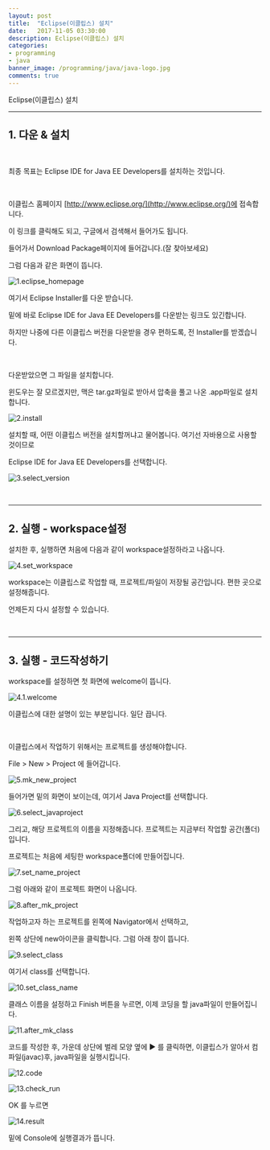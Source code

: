 ```yaml
---
layout: post
title:  "Eclipse(이클립스) 설치"
date:   2017-11-05 03:30:00
description: Eclipse(이클립스) 설치
categories:
- programming
- java
banner_image: /programming/java/java-logo.jpg
comments: true
---
```


Eclipse(이클립스) 설치

---

## 1. 다운 & 설치

<br>

최종 목표는 Eclipse IDE for Java EE Developers를 설치하는 것입니다.

<br>

이클립스 홈페이지 [http://www.eclipse.org/](http://www.eclipse.org/)에 접속합니다.

이 링크를 클릭해도 되고, 구글에서 검색해서 들어가도 됩니다.

들어가서 Download Package페이지에 들어갑니다.(잘 찾아보세요)

그럼 다음과 같은 화면이 뜹니다.

![1.eclipse_homepage](https://lh3.googleusercontent.com/sbui18GtmIK0v3BIcseb2KU6wRYSSltnMCixuESIvuQzaIZ6-hydP7bWUj_zJN7vPwypUHq8YFlVxmHIQnLKJyZ3Pb7fWsEJOaE-h17iy6LvToFcki99LvT1jQsNbQ-FLXbxMApB9a2Z0qda01FQsE5M0FRK8OVuIgo9lpGko2lWJ5roY0SbOBJCV9noukMK2RJdNZvlFA3uwr6ZTLSRnY6-Tdm1nvcpgMvYnTHA1VKLZCrynzFOQ9Rc3tmqQNtntshuEFQYQG-saEEIe7EZkJSvErapZUpqnvV6UNf0Swsxj05KMklGMM5N1wuj3N9e6qRmuVkFbHpCjpk_u4YDsBRdyxowaNOD3lp8VKzzLoyeEHuX_FyN08-GQ5wW0lJjg5HIRi9l6asIp1WLrufwhmlSf-KrBlyakXbd6wTUuHBVvZItHP6w7uFotZ5KiZPgtJd4bms7PbwFNyH-zsWLV94MgBNvWXGUo4zN9ruVtUTdLvTiTXpWD9H4DNVthpacwMssDR-pT8Rn1IdxSpXJ183nWQxs1i68Ncj30X_7nN0vYVBgF7BfkiLOXyz5t_bWy7Ir5AyoUQe6_x5tCAVcvD9YQl3Pe07rLKMsectHtg=w2322-h1546-no)

여기서 Eclipse Installer를 다운 받습니다.

밑에 바로 Eclipse IDE for Java EE Developers를 다운받는 링크도 있긴합니다.

하지만 나중에 다른 이클립스 버전을 다운받을 경우 편하도록, 전 Installer를 받겠습니다.

<br>

다운받았으면 그 파일을 설치합니다.

윈도우는 잘 모르겠지만, 맥은 tar.gz파일로 받아서 압축을 풀고 나온 .app파일로 설치합니다.

![2.install](https://lh3.googleusercontent.com/KsgyjecLKOmgCzZfVMBp4SSEgZbVdtUzeJdYFF75-_c-EuLoWyelPvhlnt3T7v2zKGQrOyKv03vUPpcF7-ukUOwpQqNRO3qowiIYoNHaS8SrVe9_Ixf1qKMMMUWYDA24nfKrLJw9-Lmv1hzmiwaXmZuTmvehF_GSU5PfXsEYjC47lqtGhN56FUrLN4vgCwEiwHoIRJN0leeroAn_icIpfZcHTuBCa07VeoxrQ_DTCVDFLsT3R6LR99ZsRLcT3JrhQ-bGZePjIfejhko4D_TiCk5fxQzj11e2Mpm3_qS4SFrvNP6KIOCjHpkRkkftB-s_1I0sG_OqQJye2eSsHm87wfcPjKUTnQBnJ9h2GOqWjnF3MnLc8aNkHATZkbp9cvM5mRKithwxe9LKKZsBisiMasd5qXYZtH-rjBxAJ3MHGzsTioN3JB55a6hjbFjMOGKtD6Phr_YoiB1oMzfs9gNWaXxYAXXbmWl4-HS2LLVFx5_El7MdIWAYRm3Mzu_pVTW8umGJciyRGjFIHBTGs3qAN7bZ5BWx6AurgaezYa3cC1YTUxHJ_L0tWxCD93p-VCw6CULbI3Dcv_FvntTC_cW67jmoJzMlQpk7BN9edLvXjA=w1090-h482-no)

설치할 때, 어떤 이클립스 버전을 설치할꺼냐고 물어봅니다. 여기선 자바용으로 사용할 것이므로

Eclipse IDE for Java EE Developers를 선택합니다.

![3.select_version](https://lh3.googleusercontent.com/PEX0DVZlPvpluZU9qY6AbEEe9P_Oaig2b9YYe0jARgSNaMnOSIj-SqYiCWVo1nxx8hiUKSrh2-PIzXt6g6kljcftJk5Bba2oiZPb1KD9fsmzc0rKfi7HkFU3dMtVoD2nmFabdFacHSXPb2MM7WKYoEOK_6DPqOx4OzPiGYAxagpjLHwSyBAnnCFgyMlBr4VdqecIGgH4Mco8uVFsgsxrL70PqaincNSIx6NZ_rZjPUiuK5X0u295cVTosEW7gR_J4P2v7a3QEa_7Fi5rkLVzgEmDSvgJSIGcAg_pbHa_V0u7SfHtGYWep0PQsScnhJOu3fP-9HX-TmKd7fbKxvKKrdt0W4AweZR5KDEWLQihVNoem0L7GXmcutTdiFv3EolGDjycU7e-_jiSZfS_AIGYCgniZuriULYXALm0oyppZbWHcSijYoUCo1jtwxXVYhydxI1bkL4CPPxvrts1C6eN47hj80QGaA1DWGWAVMHzprd6YR5BgPfr0QPaU4_Jx_qSiD6FADo2xGQaycn2PWJbMKRW5KYskgiZcp-pkcPKnHgeTwm8blyBpDMz_6Ej5gyUOsca8E4uGes28iS5awsTl5M7gveingVA6UIPad60dA=w740-h760-no)

<br>
<hr>

## 2. 실행 - workspace설정

설치한 후, 실행하면 처음에 다음과 같이 workspace설정하라고 나옵니다.

![4.set_workspace](https://lh3.googleusercontent.com/GbYHgc3LJK66rAZK3Ay6fo7yawF_ywAVlTDByxTdZy3Kc9J_cm-refJJlufklJcWL-pQmO7fpg_NKZnOSNhkznCCfqgH9JEqzBmfWH6lV-Bal7noXOzG-8PfNGWS2dVxEQA-X1gtYJiQL8Fhzi5J2B1t2-nnoeSf0p0KtBrz0ah0og8M41XF0-hjZ3a10Tt8vpPeL82TwkXsZLbXzhB0vUEGvxW4oGO2Z-Wm3LPmhUYKMYlxO41oHOKnq6x2yU1w-1GFxEh_LIirrhsFAqFeQ86B7en9c9T0lKL2VDOiivYfc-A-tYvyq7raGGQ_3NBRxvBVfwGzb-HZLBbE2ba6smrS9Bn46wkNCQ-H3bdd--ueaLGg2gFOg6bOBJ8BVZb90dLQabpFefMnKjKsUNc8lr01bilOH0dE0BTjvpOS4UzfMGXvCVDG6UxS9_Jh5f94lZ9cpi2EQRbqqMJp3zScAxFr4Ekx-fmYfKpmDINeledE5VeOhyQ7rdb51_qE5IbLys1nodr6Yw0uobrc3s09l_vQ1nVJZ7_Di9as7YvWJt6bQHTOHY1T6z9ScLCE7C6rpltHAGomEDWJ5ybBg92BIES_BbH3NjwwGYdXQLcZmw=w613-h279-no)

workspace는 이클립스로 작업할 때, 프로젝트/파일이 저장될 공간입니다. 편한 곳으로 설정해줍니다.

언제든지 다시 설정할 수 있습니다.

<br>
<hr>

## 3. 실행 - 코드작성하기

workspace를 설정하면 첫 화면에 welcome이 뜹니다.

![4.1.welcome](https://lh3.googleusercontent.com/ped6kJtOtdTTaY_hTy5SOAUpwz556wcFvxnLBC47oEOl-llik3TwM_a_l5-_m12Y9hCcEk-fFvdSrsp2-eR4Fq1flpY62ugfyc4rOqK0ttU3a66H-FLxoRjsCBC1RMeJtQ0kX6cVmiAyL7Jr2LIYRCx7t21qMim2y7VWlDzCCP9_Qt1hu_2RCxdmA6j247FGo_UK7JVxWtJQRqB-EGEJ6parQaOXy64qLc9Cy2bES-RcBnHBN4unk2mayyEasM_llBPcJi09aE10-wcFseoeiOqubK94DO_6wWultTjW3FrIKNp2Aqcgx7Wf_V4MjZlHu5v-wgYbFB520kw7Fo9B0nSS5swpQq5oKQ7HLThmTICA-88B906gzkuWHTF_PgS1kpUKPqUnMmpoCUK9qMSpfxfHew6srJv5Q4XGIObnaZGqV3uulJnXyXtoaQXZif4yOFGpZw59PPioBXxOQ-p4sUhJmlzeQA3yT2fQMgyN_8DwSU_rmh9ni56LDYKGu5PEtJdRq94NCYRCRFxDu_IV1SiI8YGxEP46VC2SYIPkbQ-zmeZcWpHBh56LNrLCQbjAAiOoTimlDivBCgD0W0_w_E-5sXL92-TYOImwe1vvRA=w2612-h1546-no)

이클립스에 대한 설명이 있는 부분입니다. 일단 끕니다.

<br>

이클립스에서 작업하기 위해서는 프로젝트를 생성해야합니다.

File > New > Project 에 들어갑니다.

![5.mk_new_project](https://lh3.googleusercontent.com/1u7Uz4RJm4Co0my-BrycHb9K7B9bpjw9eZcu8Mm7ZxVRseOhTIFvypRZoB67BBvD_FjfDsU438MN2aEv-IuSxj6YyEjpKGfsafsemMBQX-QNR4eIwQokDNfQ1P2drErNNx_UI800HVI-GMo6zLQlx6zdio7VP56YQxD9PCNutMkn5btjFEXo7w1_n_pYIO-UTshyqdJ96o8DhWoz5TTLwFTDcj0WSwUwO8YGKNqMmI2S4mPo_zql5_vPQUg8_X4iPe9sPCBjymd0iTxddz_DVH9uRQwXHYjPf3sjW0aENT5Tuex9S0NLp9Jzt23e7t06Z3B6cEFbxTsUihrGhEwlBB5Pb6xV5smyq9N8zLBhj-Zn1BiOl05cQpXGhIt5Tq9MUzALS3Lg2eO3fzYMvC6BrWh-AO0mCpMFMtRSC_tisFUpPxLKdQBeWbppsT_QwEf8VfmaOYHtdPcis1TfxNSDx71rm5i65C3zzlfQJiPTEtLH9KokowFLilAorj5d1e7R-y88hwpXQtGONCwwNLYKuZveF1K7yqFwwjdi-udCeXLq7K2qWs5evkXEFBhPVt5v_yynySUU_LPWPKsQGYUCjMJvF6P5nRDRq22FhcU-PA=w2474-h1546-no)

들어가면 밑의 화면이 보이는데, 여기서 Java Project를 선택합니다.

![6.select_javaproject](https://lh3.googleusercontent.com/quw16tMXlpdPIG9qG9lr1W0DbvGoC22IiO3X6RMxOxz4IBeOcmxQ5lJ98WdR6_AlGiJWN_P6ziIVQy1pBjIzokFHi5wz5CJpiER4Z4pWmHoMZ4wOjBryoA3e9cSK7JkxrBpuk0U_DuSnv0LP2HoCAqTtNd96RFS9seO9ucxzWgA9YnD_41wuLjs7ZDgc4loBTBckmjIX-PVyW0Jr0-zVT6b9zGPcZOMzUeQxwjYaGCSZTuCTWD_JrXiPf-HPYAJMvSGUMkMZbj7aYOtBvQ_4K-rkIdkQI-dQixYFh4zC4ZxeL8JpK2zaxksgcR4TKX2FYrP3kkgwFyjeICMzu67f6eVxvIlwr4BrOx0Aiu7N6LuXIzdvEulyZF-Z6wqu7anUZ2NbHcdvUv2fv5EholdPaYDKnvsWC2WYq_kXxgsFcMhOAWFS5HjRsLvrj1hHHTR0UrErRg8aVEs93qOsk5QsWodc-1cvB8u9XrxhisyUMKBtrXTsWi7HHKXP8u9WCKYnJ1kehVJ04Opc4BqC427ADA4NVP9vhAFUk0dKrtgkOPl03pYaYLCsRtT-HPtsltuU6ueRUn489p7eRJHmSYwMl-cKewGwJ0G05q4RLP1LDQ=w1054-h1002-no)

그리고, 해당 프로젝트의 이름을 지정해줍니다. 프로젝트는 지금부터 작업할 공간(폴더)입니다.

프로젝트는 처음에 세팅한 workspace폴더에 만들어집니다.

![7.set_name_project](https://lh3.googleusercontent.com/dyCiRjHdVkpDoygwxznb9RuWQj1Ev8foM0yjonVHFf-L3LOFOGj_cb_QlEuXFWRgdZD0xLxgJS15rpzR1Blx612SOPnzobm0If2muakGwhEyWMdIT2i9-C7IE6whSTZZt3wiVeCyXP1NvGGTg91jEbXDWPzwvR4GLBrfwC-2he8xRPoBvY_o9OKJnM1aNzNhnZQ8mhpxUlnXG3p1O50niZN_ON8e8DI72f9b_IsW7QtmRmtB8ASnUCZqzQ2UXn0S4UXJMcqeqOH7H6Y8MNUj9ORDHybECTGO614UE0R9CGMOoVBoDIX9hO7Ag4MFmobMIaIlrXV0v29XpdKLxu6oCyOYzVS2gP_21T5ml01ZD8S1sQK7c29O_KKaO94Npo4dAAIKN4w8-STYsL2UUOm15edNDPPetsr1sMz7kYlezHviUNpGRNoFudgsnLcKmubsub3RMyWx119jowKmvI9rBFuyijHjQZnbC-ZDIO1SVeVwVIvUzxlv6YC7N1xdrLz5wgmsN_kBghKRtID9FBnVdqAKJaSlN4nXAyitpOakvHwhUyzpPpXUlWGGwTmO0EHWObCsEg-DN49wB-Ue5nVbVzXetcoriNmo3mp0DnPiJg=w1098-h1444-no)

그럼 아래와 같이 프로젝트 화면이 나옵니다.

![8.after_mk_project](https://lh3.googleusercontent.com/Qi_QsigGNNpUDGBxKcGP_jA0CD0Ri_uICiVbLD0x5KpUWGU4uwB24f095c1q_GGQ_Lb2daeimXz_I-z-CrWHmYAvOz52nJNOFf1dRvC-XYQcqerLjJuVAxh09Xg0tpaJngIew-S_QgWihAwNHL8-qUtoF_1bpIj1QUhlDKo_yQYN_tzTXxpxQvqQQcbYUWMGcdV5MwX_XaLZqmCRn4UtKA6tdkkoAoixls5mVqEe1ebie9SZPOePy7pzNNylTIEl987ySjTF5yclfc4dShIfK1_rGCtdoaJrw7juzDzSwKY9B033t6MJydA_yqEa3sKpPe9uu9Q2t4uxQ38YF5Mq-dlxRyK2fc9Ohds76rXbBJFU7EaFY9rWJgYexAtO9JQleSIbZeabgRlkqTXRoxktnyucIMWH81yRNqsaABTd6msAB-lAoUxL4HBFJL6j-R-eg_74VDysNq5ovVT2_aH6UUt26igDOk2OBHs43jQcDZY7gdZ6F0NPymu0U_UEx2TRvEOaDAzlo25SPQnZ5moE1THtGIdvxVH1Zb0O8WahS8j_m44znzQGACWfKpO2w3elJIHm-jl0g3-JvFZrqx6pdUbUUPFpfunf7jhVPzlMlg=w2350-h1192-no)

작업하고자 하는 프로젝트를 왼쪽에 Navigator에서 선택하고,

왼쪽 상단에 new아이콘을 클릭합니다. 그럼 아래 창이 뜹니다.

![9.select_class](https://lh3.googleusercontent.com/BdPPyB4xeOH1ca2V_mEJYvYbKTkDYHRY7NpX91HgE3VN-vBCCfi-Lsd5Oi4qtcoITWd4v91NQ2n9gP-mH-cDUQmVmBBfZXZkl--cmpLRtYRiryA8PV-Ovn1C_ZQ2o1Cffl-jkyqXNSCC_ynzWGj4YK_tN0YDByH72DsCSGzcA0y9346mdG-gAoMLODEFEpXVHUhaiC8qiFBWpXmvDirbJnOl1t7Ppt8ugWgv8av8w3KilBkx4ts89shAHNovKgkRne463SRsFaVw8ofBroQnSQRIuu2GKyba6yhZvMFT8pwL04sgx1rCQqIspfLrzX-yZtlXtkqHnt7FUfCjCztPHtWgy6v0bJWPCwxgIOJz2bS9rEUAFYXfjD3zt_QNtHCQUW9LAkIhQ_gZ0iFqfPSDm22FpsjT2aKP0bY1e32D8ZTpnPN8M0qRTDefgKYGGrUOaT1_IRQAfhDLZzviAbSAAPcJ84MH9eiTcEaUH574sD9qQti5bWnqhd6zrg95jbTp2qiMgUuN5TS3VI0Dq0TxpdfHraRggoogHFYwDEZorkemb3HtzF89pdywix9B0cCjyxzF_biT3382ZhOcwFucO1qqRgb6m8_fz50SnFFkWA=w2294-h1228-no)

여기서 class를 선택합니다.

![10.set_class_name](https://lh3.googleusercontent.com/8yBXjOFImS2EQGhDzB3kBrcpgZPL1eMimIvvijdHLv_hSkrLzfFDdawU9i3VoeJk4GdktgJqP0mzkb2bUIQlqvY9nHGGY99Ar40u-MlXfm6bfR8AtaR51oQ2gJkw7kAil_yQzJJVAganjFY7Lbp4n8CxQDgPUEFDxchVRSpsX2wN8OZsg7C1-FSn9HB1VrfsXjX3al4DmdnuZZDj4muUas31PSs1llHOLyHc0qkPpZ_j1imULhxO5FmtUQBCCZqkQwnEAA0SBkpXfc9EiQ7Vf8IoKNbqXFbY7WjhwquUSjW1NNLh9UQ19mRwqZKFNtwXI8nmbP31CrPUhbbD1ET_rrHsArJvHXhdChzEyIm1fgarIjh2AJAzRil5RH_UJx3MzA9bZ99RbCWW5m-VDA0ezSNWDrBZeaV5KZXGMjG6PhD5f8u4dktADCl2h4qOjC_iy4tg-xLIOdTCOHmaIgIqWvs4dyipip3A8-dXtIH-8_DwV3iQFW22jL7UsZ5-Uq4SoIHVKfV_IFOS19lXFUYlcY90mXjv7QwWhg1cpyuB9zt-tShy8d33P_7xZnbbczBytDKBNOhWGvMyBkny69NCiPhqUEBkM89YMloGM5HGOg=w2294-h1516-no)

클래스 이름을 설정하고 Finish 버튼을 누르면, 이제 코딩을 할 java파일이 만들어집니다.

![11.after_mk_class](https://lh3.googleusercontent.com/DZKANJ2ch7WaH-qXZTLiGdhpxbVQ_nqANqGdnTyWlqpBNYiJTzKbXT2_DpuRuSB80-T9A_1YYRCpIEQ9KhzvR-k2WGtWwvsYL0rmciVeGFDn7wmOAx-rjJBOu_47wB1W3tt-EPhkyGXuhLzeRA45gqohsnQeXzC4IW2s73dmIK8HNOToAGKIQDpx1-_tcJD1FMGOhbxMXa4aaDiZymlxHhIYZNEnRZuUqZQvPXAmjvWhyI-Zz5p02BpopQPsKRs68d7imVqeOWMgIKKbEuet5cnSHFULO2oKYTyZunRvMoO7lUGKR8X3QlH3jT4UEEE_669ciQBVoqJVYV4prJRtnGVonhnC_cETun6QmyBzkpcK80ouOTlriJlR4YulQJA3AzGEvwpQUaRMcr-ezDvITEJjEDXveUjwt7jhwCh3i5Jk2jjzwlxljf_dztwuJ-Iv6ZCvMWMbLYxKHyda9kX6dWXdgdZpmQsNWFkvDF2zgkBK6Fogh9blS07Ydaj6dBWCeQMqaNShngPEIPe_tbZa0PmFLtDjjeb3SnSno4MRmgaAT0HOKqvSKKFL5nnCe9_RuCq1luc13iW-3BzzXXmoYrJAq2xgispLbH4bFGbI5g=w2350-h1192-no)

코드를 작성한 후, 가운데 상단에 벌레 모양 옆에 ▶︎ 를 클릭하면, 이클립스가 알아서 컴파일(javac)후, java파일을 실행시킵니다.

![12.code](https://lh3.googleusercontent.com/G1QSaYeft0k5W6hxkgf2duHrgOyJtk8gVOIlGuOIvvOWYlNeC0iAO1gEzAkogw2lPAqVj-NBLRmR8HruhSbm8ZsZbVz3SxYJkRL3Q8p7OgWIE9CPbP33RUGHTvd60YllLQ8crqm3K_6X5leU0B_mlw1lnsoCIxEEDin47eCmDDWinHfACzmWFACb3LyB7ZTPx9efGKsLPPybq90SU06YQazhLnDwYFAnq2vONYejZ0DoAxjnWbBKCk6-wyc2PPVUiqYZY_xFP-lVVbHErHT_ryKAZFgljLawaXzjYvO15ybRkf8DhknD7QHf6Wm-R5CcW5KNd6NPHwOPQva8O4QWW0pNTijFw0DJuFWPLnWUDxi1v26y7yJGBoqDEIHAl4Ts3L0Y389IbzmifOifgR0rYgZqeyJ9dUySd_LeevrKQc4F4ot7neg-TwJgHS5IW32lPa3n7QZNZ4ufTeevcBLwuwdMllCjI0NK8dVvSXB90oZqbPFljS8n6rOZKKuNGvq_gTWVbDhLdJEZAUDOlGy9V01JKLp7pbvxJLvdnnQx-f4utjPNqnqYAoo68lLvP9F6obcH_RNuS82b3hvY6EEnHoarb_YnQ339_9C1OGpS3w=w2516-h1440-no)

![13.check_run](https://lh3.googleusercontent.com/qHSae_lDE7-QH0EumTq4tk-8lYH5gy9S-rj_gWFAZs0V1D2QLABJpWsTtdhH8qeTonWHVlCFxBMp6jXTek3-kf0TuDjf5DGx7IGtzKkE1Dofejp205zzHTqOyFUzeWCwy4tPMCYSNjrM2RFos_a0Qqq28VOOD5jqU4wPfDJC9ZOEDGR8BATGUxAxEtykPQT_BeQEnyHUsp1b8ANbABasrhH1Nl1sAYDcPqnTKxWizFWTx3UON2lUJl-hP-BnATAE76CC_SgsUIhhf-evmIkdgLI7El0rezDHHZYb7lnGgf9n-6stDtETo35FrB9yvs80FCawf-Dh-AVqHboetyKmKdxpjpc1ym3mbu-mKfbd4Xp_M5BqZhLtqUqzU0B4MdxyhDLbFEA-7O9wCj5b7xIxA9h2T9UQlgy0qzWcI7eK1FZQN-uJ5AOWt5YwEJZBgWOfyiVWfhRfo0qwr7K0SLDc_Mle1UljnsO9-StF5rjhupAjNBfhrijf-Qh5fjPOW92jwqMixZ2eoht8G6EdXRYaPrzQ-fxgrWRQipXr-GBs5x4eQWkLvMgSPrwg8IBpe7_Oyt1W8hXyhy4f_dcZWQxr-6MoavH0bY_M6z35adGbiA=w2460-h1384-no)

OK 를 누르면

![14.result](https://lh3.googleusercontent.com/sZAfPviLdUdoJZ_Wz8C2tbaoAkaYSF1bV_zFLRmmgKJJUYp57zrIQFUDCOR2YTkmBPcpUlvD29Km0m6-TLE183FTOpGLAsI7hVyAcoIEpVxtMgKJuWj77hsusc_jadUOabNcxF3tCJv415gnW01oLvhSyWaoyOuZlJiWXFkhMh9crVluXmtIbYskl8V8efp8Zqopq2ta5p2QydzK8FdRxc4Hp-4n0ImR8FoFV-hBMhqvQps27uXdpVMAejzlaNHOn64ClG_13c_vxQ4ABGQjzyNJU6cNgg2hSyERCBD061qmKYWGDQrs0ECCHPsoGz4_9rkRU6VOR0dVQfp7NyaqTsCFYQb-ibojh7ig-A_swIskMB7tvnHGQwtrf_cdw_N6MUYtmqs_Bckh4HzMwb1PzEJF_81ZqhPHa_XOq7DKqGQqYuhpv7FSgkg7w1S-boAQCfhGHkbOZFZFjlHWISERHvM4oCo2RSddIpFrHcL5PcSe4LW32Qbh88LmiNYKN9NLvtSDzXwQ-vSiGyFCxFDElrV7SQyunISlPleEvKru_JeZUa20LFCUlheXm2ckQnnRno4m8sD-RoMgZqDUdUbK68DPpyanTCqA7wFscMtisg=w2516-h1440-no)

밑에 Console에 실행결과가 뜹니다.
